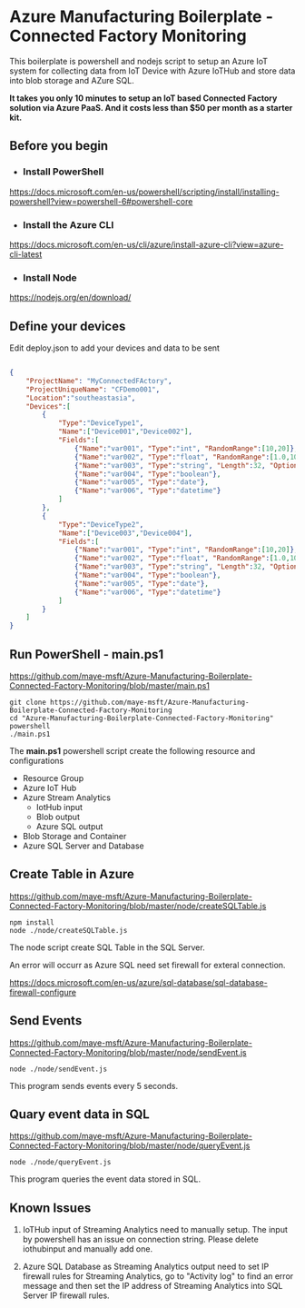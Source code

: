 # Azure Manufacturing Boilerplate - Connected Factory Monitoring

This boilerplate is powershell and nodejs script to setup an Azure IoT system for collecting data from IoT Device with Azure IoTHub and store data into blob storage and AZure SQL. 

**It takes you only 10 minutes to setup an IoT based Connected Factory solution via Azure PaaS. And it costs less than $50 per month as a starter kit.**  

## Before you begin

* ### Install PowerShell

https://docs.microsoft.com/en-us/powershell/scripting/install/installing-powershell?view=powershell-6#powershell-core

* ### Install the Azure CLI

https://docs.microsoft.com/en-us/cli/azure/install-azure-cli?view=azure-cli-latest

* ### Install Node

https://nodejs.org/en/download/


## Define your devices

Edit deploy.json to add your devices and data to be sent

```json

{
    "ProjectName": "MyConnectedFActory",
    "ProjectUniqueName": "CFDemo001",
    "Location":"southeastasia",
    "Devices":[
        {
            "Type":"DeviceType1",
            "Name":["Device001","Device002"],
            "Fields":[
                {"Name":"var001", "Type":"int", "RandomRange":[10,20]},
                {"Name":"var002", "Type":"float", "RandomRange":[1.0,10.0]},
                {"Name":"var003", "Type":"string", "Length":32, "Options":["Option1","Option2"]},
                {"Name":"var004", "Type":"boolean"},
                {"Name":"var005", "Type":"date"},
                {"Name":"var006", "Type":"datetime"}
            ]
        },
        {
            "Type":"DeviceType2",
            "Name":["Device003","Device004"],
            "Fields":[
                {"Name":"var001", "Type":"int", "RandomRange":[10,20]},
                {"Name":"var002", "Type":"float", "RandomRange":[1.0,10.0]},
                {"Name":"var003", "Type":"string", "Length":32, "Options":["Option1","Option2"]},
                {"Name":"var004", "Type":"boolean"},
                {"Name":"var005", "Type":"date"},
                {"Name":"var006", "Type":"datetime"}
            ]
        }
    ]
}

```

## Run PowerShell - main.ps1

https://github.com/maye-msft/Azure-Manufacturing-Boilerplate-Connected-Factory-Monitoring/blob/master/main.ps1

```shell
git clone https://github.com/maye-msft/Azure-Manufacturing-Boilerplate-Connected-Factory-Monitoring
cd "Azure-Manufacturing-Boilerplate-Connected-Factory-Monitoring"
powershell
./main.ps1
```

The **main.ps1** powershell script create the following resource and configurations

* Resource Group
* Azure IoT Hub
* Azure Stream Analytics
    * IotHub input
    * Blob output
    * Azure SQL output
* Blob Storage and Container
* Azure SQL Server and Database

## Create Table in Azure

https://github.com/maye-msft/Azure-Manufacturing-Boilerplate-Connected-Factory-Monitoring/blob/master/node/createSQLTable.js

```shell
npm install
node ./node/createSQLTable.js
```

The node script create SQL Table in the SQL Server.

An error will occurr as Azure SQL need set firewall for exteral connection.

https://docs.microsoft.com/en-us/azure/sql-database/sql-database-firewall-configure

## Send Events

https://github.com/maye-msft/Azure-Manufacturing-Boilerplate-Connected-Factory-Monitoring/blob/master/node/sendEvent.js

```shell
node ./node/sendEvent.js
```

This program sends events every 5 seconds.

## Quary event data in SQL

https://github.com/maye-msft/Azure-Manufacturing-Boilerplate-Connected-Factory-Monitoring/blob/master/node/queryEvent.js

```shell
node ./node/queryEvent.js
```

This program queries the event data stored in SQL.

## Known Issues

1. IoTHub input of Streaming Analytics need to manually setup. The input by powershell has an issue on connection string. Please delete iothubinput and manually add one.

2. Azure SQL Database as Streaming Analytics output
need to set IP firewall rules for Streaming Analytics, go to "Activity log" to find an error message and then set the IP address of Streaming Analytics into SQL Server IP firewall rules.
